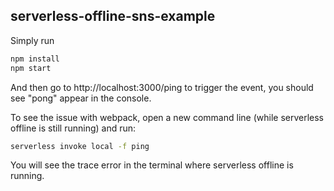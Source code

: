 ## serverless-offline-sns-example

Simply run
```bash
npm install
npm start
```

And then go to http://localhost:3000/ping to trigger the event, you should see "pong" appear in the console.

To see the issue with webpack, open a new command line (while serverless offline is still running) and run:

```bash
serverless invoke local -f ping
```

You will see the trace error in the terminal where serverless offline is running.
